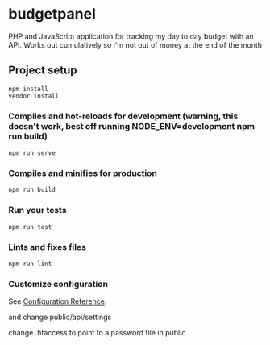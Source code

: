 # budgetpanel

PHP and JavaScript application for tracking my day to day budget with an API. Works out cumulatively so i'm not out of money at the end of the month

## Project setup
```
npm install
vendor install
```

### Compiles and hot-reloads for development (warning, this doesn't work, best off running NODE_ENV=development npm run build)
```
npm run serve
```

### Compiles and minifies for production
```
npm run build
```

### Run your tests
```
npm run test
```

### Lints and fixes files
```
npm run lint
```

### Customize configuration
See [Configuration Reference](https://cli.vuejs.org/config/).



and change public/api/settings

change .htaccess to point to a password file in public